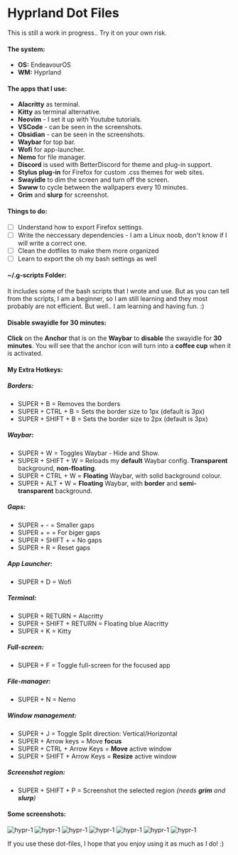 # Hyprland Dot Files

This is still a work in progress.. Try it on your own risk.

#### The system:
- **OS:** EndeavourOS
- **WM:** Hyprland

#### The apps that I use:
- **Alacritty** as terminal.
- **Kitty** as terminal alternative.
- **Neovim** - I set it up with Youtube tutorials.
- **VSCode** - can be seen in the screenshots.
- **Obsidian** - can be seen in the screenshots.
- **Waybar** for top bar.
- **Wofi** for app-launcher.
- **Nemo** for file manager.
- **Discord** is used with BetterDiscord for theme and plug-in support.
- **Stylus plug-in** for Firefox for custom .css themes for web sites.
- **Swayidle** to dim the screen and turn off the screen.
- **Swww** to cycle between the wallpapers every 10 minutes.
- **Grim** and **slurp** for screenshot.

#### Things to do:
- [ ] Understand how to export Firefox settings.
- [ ] Write the neccessary dependencies - I am a Linux noob, don't know if I will write a correct one.
- [ ] Clean the dotfiles to make them more organized
- [ ] Learn to export the oh my bash settings as well

#### ~/.g-scripts Folder:
It includes some of the bash scripts that I wrote and use. But as you can tell from the scripts, I am a beginner, so I am still learning and they most probably are not efficient. But well.. I am learning and having fun. :)

#### Disable swayidle for 30 minutes:
**Click** on the **Anchor** that is on the **Waybar** to **disable** the swayidle for **30 minutes**. You will see that the anchor icon will turn into a **coffee cup** when it is activated.

#### My Extra Hotkeys:
##### Borders:
- SUPER + B = Removes the borders
- SUPER + CTRL + B = Sets the border size to 1px (default is 3px)
- SUPER + SHIFT + B = Sets the border size to 2px (default is 3px)

##### Waybar:
- SUPER + W = Toggles Waybar - Hide and Show.
- SUPER + SHIFT + W = Reloads my **default** Waybar config. **Transparent** background, **non-floating**. 
- SUPER + CTRL + W = **Floating** Waybar, with solid background colour.
- SUPER + ALT + W = **Floating** Waybar, with **border** and **semi-transparent** background.

##### Gaps:
- SUPER + - = Smaller gaps
- SUPER + = = For biger gaps
- SUPER + SHIFT + = No gaps
- SUPER + R = Reset gaps

##### App Launcher:
- SUPER + D = Wofi

##### Terminal:
- SUPER + RETURN = Alacritty
- SUPER + SHIFT + RETURN = Floating blue Alacritty
- SUPER + K = Kitty

##### Full-screen:
- SUPER + F = Toggle full-screen for the focused app

##### File-manager:
- SUPER + N = Nemo

##### Window management:
- SUPER + J = Toggle Split direction: Vertical/Horizontal
- SUPER + Arrow keys = Move **focus**
- SUPER + CTRL + Arrow Keys = **Move** active window
- SUPER + SHIFT + Arrow Keys = **Resize** active window

##### Screenshot region:
- SUPER + SHIFT + P = Screenshot the selected region *(needs **grim** and **slurp**)*

#### Some screenshots:

![hypr-1](source/images/hypr-1.png)
![hypr-1](source/images/hypr-2.png)
![hypr-1](source/images/hypr-3.png)
![hypr-1](source/images/hypr-4.png)
![hypr-1](source/images/hypr-5.png)
![hypr-1](source/images/hypr-6.png)
![hypr-1](source/images/hypr-7.png)

If you use these dot-files, I hope that you enjoy using it as much as I do! :)
